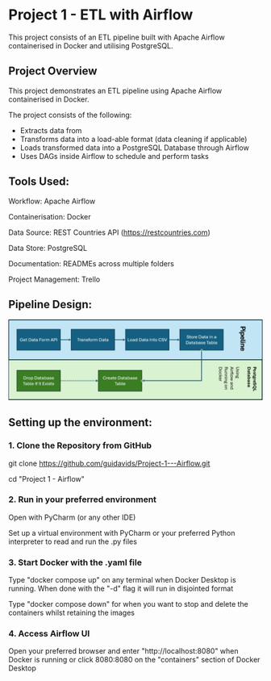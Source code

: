 # Project 1 - ETL with Airflow

This project consists of an ETL pipeline built with Apache Airflow containerised in Docker and utilising PostgreSQL.


## Project Overview

This project demonstrates an ETL pipeline using Apache Airflow containerised in Docker.  

The project consists of the following:

* Extracts <data> data from <source>
* Transforms data into a load-able format (data cleaning if applicable)
* Loads transformed data into a PostgreSQL Database through Airflow
* Uses DAGs inside Airflow to schedule and perform tasks



## Tools Used:

Workflow: Apache Airflow

Containerisation: Docker

Data Source: REST Countries API (https://restcountries.com)

Data Store: PostgreSQL

Documentation: READMEs across multiple folders

Project Management: Trello



## Pipeline Design:

![graph](project1_graph.png)


## Setting up the environment:

### 1. Clone the Repository from GitHub

git clone https://github.com/guidavids/Project-1---Airflow.git

cd "Project 1 - Airflow"

### 2. Run in your preferred environment

Open with PyCharm (or any other IDE)  

Set up a virtual environment with PyCharm or your preferred Python interpreter to read and run the .py files  

### 3. Start Docker with the .yaml file

Type "docker compose up" on any terminal when Docker Desktop is running. When done with the "-d" flag it will run in disjointed format  

Type "docker compose down" for when you want to stop and delete the containers whilst retaining the images  

### 4. Access Airflow UI

Open your preferred browser and enter "http://localhost:8080" when Docker is running or click 8080:8080 on the "containers" section of Docker Desktop  





